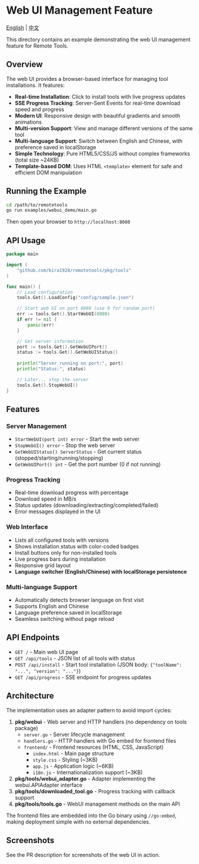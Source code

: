 # Web UI Management Feature

[English](README.md) | [中文](README_zh.md)

This directory contains an example demonstrating the web UI management feature for Remote Tools.

## Overview

The web UI provides a browser-based interface for managing tool installations. It features:

- **Real-time Installation**: Click to install tools with live progress updates
- **SSE Progress Tracking**: Server-Sent Events for real-time download speed and progress
- **Modern UI**: Responsive design with beautiful gradients and smooth animations
- **Multi-version Support**: View and manage different versions of the same tool
- **Multi-language Support**: Switch between English and Chinese, with preference saved in localStorage
- **Simple Technology**: Pure HTML5/CSS/JS without complex frameworks (total size ~24KB)
- **Template-based DOM**: Uses HTML `<template>` element for safe and efficient DOM manipulation

## Running the Example

```bash
cd /path/to/remotetools
go run examples/webui_demo/main.go
```

Then open your browser to `http://localhost:8080`

## API Usage

```go
package main

import (
    "github.com/kira1928/remotetools/pkg/tools"
)

func main() {
    // Load configuration
    tools.Get().LoadConfig("config/sample.json")

    // Start web UI on port 8080 (use 0 for random port)
    err := tools.Get().StartWebUI(8080)
    if err != nil {
        panic(err)
    }

    // Get server information
    port := tools.Get().GetWebUIPort()
    status := tools.Get().GetWebUIStatus()
    
    println("Server running on port:", port)
    println("Status:", status)

    // Later... stop the server
    tools.Get().StopWebUI()
}
```

## Features

### Server Management
- `StartWebUI(port int) error` - Start the web server
- `StopWebUI() error` - Stop the web server
- `GetWebUIStatus() ServerStatus` - Get current status (stopped/starting/running/stopping)
- `GetWebUIPort() int` - Get the port number (0 if not running)

### Progress Tracking
- Real-time download progress with percentage
- Download speed in MB/s
- Status updates (downloading/extracting/completed/failed)
- Error messages displayed in the UI

### Web Interface
- Lists all configured tools with versions
- Shows installation status with color-coded badges
- Install buttons only for non-installed tools
- Live progress bars during installation
- Responsive grid layout
- **Language switcher (English/Chinese) with localStorage persistence**

### Multi-language Support
- Automatically detects browser language on first visit
- Supports English and Chinese
- Language preference saved in localStorage
- Seamless switching without page reload

## API Endpoints

- `GET /` - Main web UI page
- `GET /api/tools` - JSON list of all tools with status
- `POST /api/install` - Start tool installation (JSON body: `{"toolName": "...", "version": "..."}`)
- `GET /api/progress` - SSE endpoint for progress updates

## Architecture

The implementation uses an adapter pattern to avoid import cycles:

1. **pkg/webui** - Web server and HTTP handlers (no dependency on tools package)
   - `server.go` - Server lifecycle management
   - `handlers.go` - HTTP handlers with Go embed for frontend files
   - `frontend/` - Frontend resources (HTML, CSS, JavaScript)
     - `index.html` - Main page structure
     - `style.css` - Styling (~3KB)
     - `app.js` - Application logic (~6KB)
     - `i18n.js` - Internationalization support (~3KB)
2. **pkg/tools/webui_adapter.go** - Adapter implementing the webui.APIAdapter interface
3. **pkg/tools/downloaded_tool.go** - Progress tracking with callback support
4. **pkg/tools/tools.go** - WebUI management methods on the main API

The frontend files are embedded into the Go binary using `//go:embed`, making deployment simple with no external dependencies.

## Screenshots

See the PR description for screenshots of the web UI in action.
